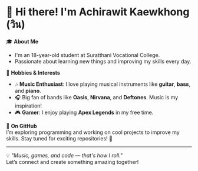 # 👋 Hi there! I'm Achirawit Kaewkhong (วิน)

🎓 **About Me**  
- I'm an 18-year-old student at Suratthani Vocational College.  
- Passionate about learning new things and improving my skills every day.

🎸 **Hobbies & Interests**  
- 🎶 **Music Enthusiast**: I love playing musical instruments like **guitar**, **bass**, and **piano**.  
- 🎧 Big fan of bands like **Oasis**, **Nirvana**, and **Deftones**. Music is my inspiration!  
- 🎮 **Gamer**: I enjoy playing **Apex Legends** in my free time.

🌟 **On GitHub**  
I’m exploring programming and working on cool projects to improve my skills. Stay tuned for exciting repositories! 🚀

---

💡 _"Music, games, and code — that's how I roll."_  
Let’s connect and create something amazing together!  
